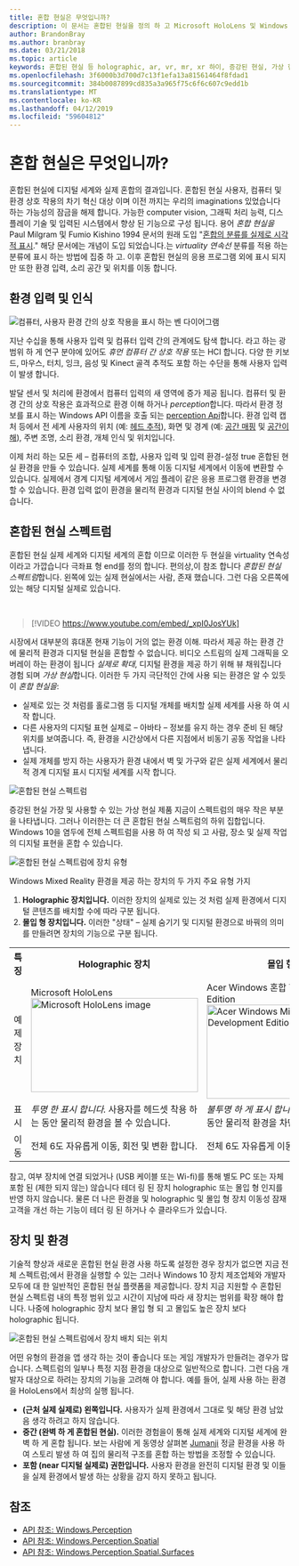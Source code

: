 ```yaml
---
title: 혼합 현실은 무엇입니까?
description: 이 문서는 혼합된 현실을 정의 하 고 Microsoft HoloLens 및 Windows Mixed Reality 몰입 형 헤드셋와 같은 Windows Mixed Reality 장치 뿐만 아니라 간단한 AR 및 VR 장치, 혼합된 현실 스펙트럼을 따라 배치 하는 방법을 보여 줍니다.
author: BrandonBray
ms.author: branbray
ms.date: 03/21/2018
ms.topic: article
keywords: 혼합된 현실 등 holographic, ar, vr, mr, xr 하이, 증강된 현실, 가상 현실, 설명
ms.openlocfilehash: 3f6000b3d700d7c13f1efa13a81561464f8fdad1
ms.sourcegitcommit: 384b0087899cd835a3a965f75c6f6c607c9edd1b
ms.translationtype: MT
ms.contentlocale: ko-KR
ms.lasthandoff: 04/12/2019
ms.locfileid: "59604812"
---
```

# <a name="what-is-mixed-reality"></a>혼합 현실은 무엇입니까?

혼합된 현실에 디지털 세계와 실제 혼합의 결과입니다. 혼합된 현실 사용자, 컴퓨터 및 환경 상호 작용의 차기 혁신 대상 이며 이전 까지는 우리의 imaginations 있었습니다 하는 가능성의 잠금을 해제 합니다. 가능한 computer vision, 그래픽 처리 능력, 디스플레이 기술 및 입력된 시스템에서 향상 된 기능으로 구성 됩니다. 용어 *혼합 현실을* Paul Milgram 및 Fumio Kishino 1994 문서의 원래 도입 "[혼합의 분류를 실제로 시각적 표시](http://etclab.mie.utoronto.ca/people/paul_dir/IEICE94/ieice.html)." 해당 문서에는 개념이 도입 되었습니다.는 *virtuality 연속선* 분류를 적용 하는 분류에 표시 하는 방법에 집중 하 고. 이후 혼합된 현실의 응용 프로그램 외에 표시 되지만 또한 환경 입력, 소리 공간 및 위치를 이동 합니다.

## <a name="environmental-input-and-perception"></a>환경 입력 및 인식

![컴퓨터, 사용자 환경 간의 상호 작용을 표시 하는 벤 다이어그램](images/mixed-reality-venn-diagram-300px.png)<br> 

지난 수십을 통해 사용자 입력 및 컴퓨터 입력 간의 관계에도 탐색 합니다. 라고 하는 광범위 하 게 연구 분야에 있어도 *휴먼 컴퓨터 간 상호 작용* 또는 HCI 합니다. 다양 한 키보드, 마우스, 터치, 잉크, 음성 및 Kinect 골격 추적도 포함 하는 수단을 통해 사용자 입력이 발생 합니다.

발달 센서 및 처리에 환경에서 컴퓨터 입력의 새 영역에 증가 제공 됩니다. 컴퓨터 및 환경 간의 상호 작용은 효과적으로 환경 이해 하거나 *perception*합니다. 따라서 환경 정보를 표시 하는 Windows API 이름을 호출 되는 [perception Api](https://docs.microsoft.com/uwp/api/Windows.Perception)합니다. 환경 입력 캡처 등에서 전 세계 사용자의 위치 (예: [헤드 추적](coordinate-systems.md)), 화면 및 경계 (예: [공간 매핑](spatial-mapping.md) 및 [공간이해](case-study-expanding-the-spatial-mapping-capabilities-of-hololens.md)), 주변 조명, 소리 환경, 개체 인식 및 위치입니다.

이제 처리 하는 모든 세 – 컴퓨터의 조합, 사용자 입력 및 입력 환경-설정 true 혼합된 현실 환경을 만들 수 있습니다. 실제 세계를 통해 이동 디지털 세계에서 이동에 변환할 수 있습니다. 실제에서 경계 디지털 세계에서 게임 플레이 같은 응용 프로그램 환경을 변경할 수 있습니다. 환경 입력 없이 환경을 물리적 환경과 디지털 현실 사이의 blend 수 없습니다.

## <a name="the-mixed-reality-spectrum"></a>혼합된 현실 스펙트럼

혼합된 현실 실제 세계와 디지털 세계의 혼합 이므로 이러한 두 현실을 virtuality 연속성 이라고 가깝습니다 극좌표 형 end를 정의 합니다. 편의상,이 참조 합니다 *혼합된 현실 스펙트럼*합니다. 왼쪽에 있는 실제 현실에서는 사람, 존재 했습니다. 그런 다음 오른쪽에 있는 해당 디지털 실제로 있습니다.

<br>

>[!VIDEO https://www.youtube.com/embed/_xpI0JosYUk]

시장에서 대부분의 휴대폰 현재 기능이 거의 없는 환경 이해. 따라서 제공 하는 환경 간에 물리적 환경과 디지털 현실을 혼합할 수 없습니다. 비디오 스트림의 실제 그래픽을 오버레이 하는 환경이 됩니다 *실제로 확대*, 디지털 환경을 제공 하기 위해 뷰 채워집니다 경험 되며 *가상 현실*합니다. 이러한 두 가지 극단적인 간에 사용 되는 환경은 알 수 있듯이 *혼합 현실을*:
* 실제로 있는 것 처럼를 홀로그램 등 디지털 개체를 배치할 실제 세계를 사용 하 여 시작 합니다.
* 다른 사용자의 디지털 표현 실제로 – 아바타 – 정보를 유지 하는 경우 준비 된 해당 위치를 보여줍니다. 즉, 환경을 시간상에서 다른 지점에서 비동기 공동 작업을 나타냅니다.
* 실제 개체를 방지 하는 사용자가 환경 내에서 벽 및 가구와 같은 실제 세계에서 물리적 경계 디지털 표시 디지털 세계를 시작 합니다.

![혼합된 현실 스펙트럼](images/mixed-reality-spectrum-550px.png)

증강된 현실 가장 및 사용할 수 있는 가상 현실 제품 지금이 스펙트럼의 매우 작은 부분을 나타냅니다. 그러나 이러한는 더 큰 혼합된 현실 스펙트럼의 하위 집합입니다. Windows 10을 염두에 전체 스펙트럼을 사용 하 여 작성 되 고 사람, 장소 및 실제 작업의 디지털 표현을 혼합 수 있습니다.

![혼합된 현실 스펙트럼에 장치 유형](images/mixed-reality-spectrum-device-types-550px.png)

Windows Mixed Reality 환경을 제공 하는 장치의 두 가지 주요 유형 가지
1. **Holographic 장치입니다.** 이러한 장치의 실제로 있는 것 처럼 실제 환경에서 디지털 콘텐츠를 배치할 수에 따라 구분 됩니다.
2. **몰입 형 장치입니다.** 이러한 "상태" – 실제 숨기기 및 디지털 환경으로 바꿔의 의미를 만들려면 장치의 기능으로 구분 됩니다.

<table>
<tr>
<th width="20%"> 특징</th><th width="40%"> Holographic 장치</th><th width="40%"> 몰입 형 장치</th>
</tr><tr>
<td> 예제 장치</td><td> Microsoft HoloLens<br /> <img alt="Microsoft HoloLens image" width="300" height="169" src="images/mshololens-hero1-whitbg-rgb-300px.png" /></td><td> Acer Windows 혼합 현실 Development Edition<br /> <img alt="Acer Windows Mixed Reality Development Edition image" width="300" height="169" src="images/acer-windows-mixed-reality-development-edition-headset-300px.jpg" /></td>
</tr><tr>
<td> 표시</td><td> <i>투명 한 표시 합니다.</i> 사용자를 헤드셋 착용 하는 동안 물리적 환경을 볼 수 있습니다.</td><td> <i>불투명 하 게 표시 합니다.</i> 헤드셋 착용 하는 동안 물리적 환경을 차단 합니다.</td>
</tr><tr>
<td> 이동</td><td> 전체 6도 자유롭게 이동, 회전 및 변환 합니다.</td><td> 전체 6도 자유롭게 이동, 회전 및 변환 합니다.</td>
</tr>
</table>

참고, 여부 장치에 연결 되었거나 (USB 케이블 또는 Wi-fi)를 통해 별도 PC 또는 자체 포함 된 (제한 되지 않는) 않습니다 테더 링 된 장치 holographic 또는 몰입 형 인지를 반영 하지 않습니다. 물론 더 나은 환경을 및 holographic 및 몰입 형 장치 이동성 잠재 고객을 개선 하는 기능이 테더 링 된 하거나 수 클라우드가 있습니다.

## <a name="devices-and-experiences"></a>장치 및 환경

기술적 향상과 새로운 혼합된 현실 환경 사용 하도록 설정한 경우 장치가 없으면 지금 전체 스펙트럼;에서 환경을 실행할 수 있는 그러나 Windows 10 장치 제조업체와 개발자 모두에 대 한 일반적인 혼합된 현실 플랫폼을 제공합니다. 장치 지금 지원할 수 혼합된 현실 스펙트럼 내의 특정 범위 있고 시간이 지남에 따라 새 장치는 범위를 확장 해야 합니다. 나중에 holographic 장치 보다 몰입 형 되 고 몰입도 높은 장치 보다 holographic 됩니다.

![혼합된 현실 스펙트럼에서 장치 배치 되는 위치](images/mixed-reality-spectrum-device-placement-550px.png)

어떤 유형의 환경을 앱 생각 하는 것이 좋습니다 또는 게임 개발자가 만들려는 경우가 많습니다. 스펙트럼의 일부나 특정 지점 환경을 대상으로 일반적으로 합니다. 그런 다음 개발자 대상으로 하려는 장치의 기능을 고려해 야 합니다. 예를 들어, 실제 사용 하는 환경을 HoloLens에서 최상의 실행 됩니다.
* **(근처 실제 실제로) 왼쪽입니다.** 사용자가 실제 환경에서 그대로 및 해당 환경 남았음 생각 하려고 하지 않습니다.
* **중간 (완벽 하 게 혼합된 현실).** 이러한 경험을이 통해 실제 세계와 디지털 세계에 완벽 하 게 혼합 됩니다. 보는 사람에 게 동영상 살펴본 [Jumanji](https://en.wikipedia.org/wiki/Jumanji) 정글 환경을 사용 하 여 스토리 발생 하 여 집의 물리적 구조를 혼합 하는 방법을 조정할 수 있습니다.
* **포함 (near 디지털 실제로) 권한입니다.** 사용자 환경을 완전히 디지털 환경 및 이들을 실제 환경에서 발생 하는 상황을 감지 하지 못하고 됩니다.


## <a name="see-also"></a>참조
* [API 참조: Windows.Perception](https://docs.microsoft.com/uwp/api/Windows.Perception)
* [API 참조: Windows.Perception.Spatial](https://docs.microsoft.com/uwp/api/Windows.Perception.Spatial)
* [API 참조: Windows.Perception.Spatial.Surfaces](https://docs.microsoft.com/uwp/api/Windows.Perception.Spatial.Surfaces)
